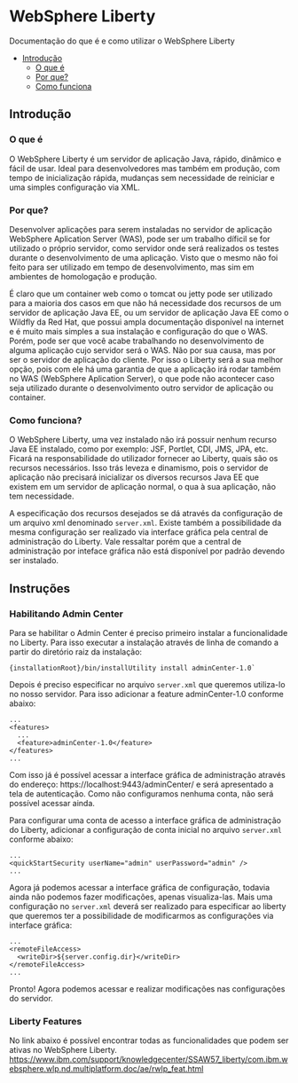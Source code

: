 # WebSphere Liberty
Documentação do que é e como utilizar o WebSphere Liberty

- [Introdução](#introdução)
  - [O que é](#o_que_é)
  - [Por que?](#por_que_?)
  - [Como funciona](#como_funciona)

## Introdução

### O que é

O WebSphere Liberty é um servidor de aplicação Java, rápido, dinâmico e fácil de usar. Ideal para desenvolvedores mas também em produção, com tempo de inicialização rápida, mudanças sem necessidade de reiniciar e uma simples configuração via XML.

### Por que?

Desenvolver aplicações para serem instaladas no servidor de aplicação WebSphere Aplication Server (WAS), pode ser um trabalho díficil se for utilizado o próprio servidor, como servidor onde será realizados os testes durante o desenvolvimento de uma aplicação. Visto que o mesmo não foi feito para ser utilizado em tempo de desenvolvimento, mas sim em ambientes de homologação e produção. 

É claro que um container web como o tomcat ou jetty pode ser utilizado para a maioria dos casos em que não há necessidade dos recursos de um servidor de aplicação Java EE, ou um servidor de aplicação Java EE como o Wildfly da Red Hat, que possui ampla documentação disponível na internet e é muito mais simples a sua instalação e configuração do que o WAS. Porém, pode ser que você acabe trabalhando no desenvolvimento de alguma aplicação cujo servidor será o WAS. Não por sua causa, mas por ser o servidor de aplicação do cliente. Por isso o Liberty será a sua melhor opção, pois com ele há uma garantia de que a aplicação irá rodar também no WAS (WebSphere Aplication Server), o que pode não acontecer caso seja utilizado durante o desenvolvimento outro servidor de aplicação ou container.

### Como funciona?

O WebSphere Liberty, uma vez instalado não irá possuir nenhum recurso Java EE instalado, como por exemplo: JSF, Portlet, CDI, JMS, JPA, etc. Ficará na responsabilidade do utilizador fornecer ao Liberty, quais são os recursos necessários. Isso trás leveza e dinamismo, pois o servidor de aplicação não precisará inicializar os diversos recursos Java EE que existem em um servidor de aplicação normal, o qua à sua aplicação, não tem necessidade. 

A especificação dos recursos desejados se dá através da configuração de um arquivo xml denominado `server.xml`. Existe também a possibilidade da mesma configuração ser realizado via interface gráfica pela central de administração do Liberty. Vale ressaltar porém que a central de administração por inteface gráfica não está disponível por padrão devendo ser instalado.

## Instruções

### Habilitando Admin Center

Para se habilitar o Admin Center é preciso primeiro instalar a funcionalidade no Liberty. Para isso executar a instalação através de linha de comando a partir do diretório raiz da instalação:

```
{installationRoot}/bin/installUtility install adminCenter-1.0` 
```

Depois é preciso especificar no arquivo `server.xml` que queremos utiliza-lo no nosso servidor. Para isso adicionar a feature adminCenter-1.0 conforme abaixo:

```
...
<features>
  ...
  <feature>adminCenter-1.0</feature>
</features>
...
```

Com isso já é possível acessar a interface gráfica de administração através do endereço: https://localhost:9443/adminCenter/ e será apresentado a tela de autenticação. Como não configuramos nenhuma conta, não será possível acessar ainda.

Para configurar uma conta de acesso a interface gráfica de administração do Liberty, adicionar a configuração de conta inicial no arquivo `server.xml` conforme abaixo:

```
...
<quickStartSecurity userName="admin" userPassword="admin" />
...
```
Agora já podemos acessar a interface gráfica de configuração, todavia ainda não podemos fazer modificações, apenas visualiza-las. Mais uma configuração no `server.xml` deverá ser realizado para especificar ao liberty que queremos ter a possibilidade de modificarmos as configurações via interface gráfica:

```
...
<remoteFileAccess>
  <writeDir>${server.config.dir}</writeDir>
</remoteFileAccess>
...
```

Pronto! Agora podemos acessar e realizar modificações nas configurações do servidor.

### Liberty Features

No link abaixo é possível encontrar todas as funcionalidades que podem ser ativas no WebSphere Liberty.
https://www.ibm.com/support/knowledgecenter/SSAW57_liberty/com.ibm.websphere.wlp.nd.multiplatform.doc/ae/rwlp_feat.html
